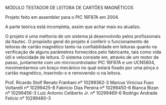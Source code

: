 MÓDULO TESTADOR DE LEITORA DE CARTÕES MAGNÉTICOS

Projeto feito em assembler para o PIC 16F87A em 2004.

A parte teórica está incompleta, assim que achar mais eu atualizo.

O projeto é uma melhoria de um sistema já desenvolvido pelos profissionais da Itautec. O propósito geral do projeto é conferir o funcionamento de leitoras de cartão magnético tanto na confiabilidade em leituras quanto na verificação de alguns parâmetros fornecidos pelo fabricante, tais como vida útil e velocidade de leitura.O sistema consiste em, através de um motor de passo, juntamente com um microcontrolador PIC  16F87A e um UCN5804, movimentarmos um braço mecânico no qual estará fixado por uma pinça o cartão magnético, inserindo-o e removendo-o na leitora.


Prof. Ricardo StolfRenato Franhani  nº 10299362-3Marcus Vinicius Fuso Voltarelli  nº 10299425-8Fabrício Dias Pereira  nº 10299450-6Bianca Bizan  nº 10299456-3Luiz Antonio Celiberto Jr.  nº 10299469-6Rodrigo Andrade Felício  nº 10299480-3

 
